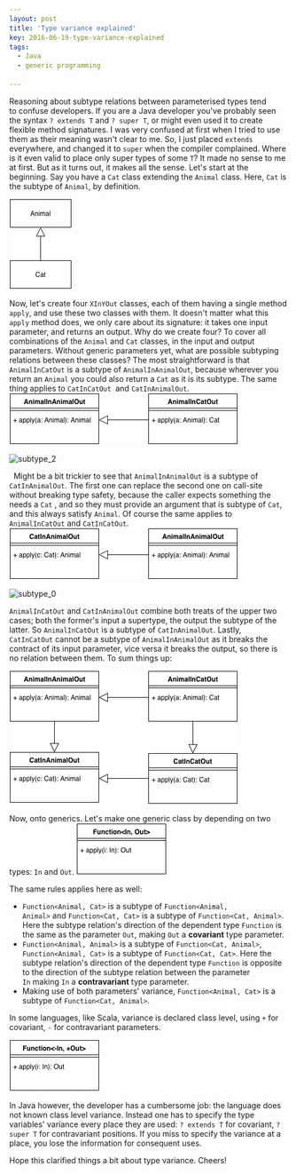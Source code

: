 ```yaml
---
layout: post
title: 'Type variance explained'
key: 2016-06-19-type-variance-explained
tags:
  - Java
  - generic programming

---
```

Reasoning about subtype relations between parameterised types tend
to confuse developers. If you are a Java developer you\'ve probably seen
the syntax `? extends T` and `? super T`, or might even used it to
create flexible method signatures. I was very confused at first when I
tried to use them as their meaning wasn\'t clear to me. So, I just
placed `extends` everywhere, and changed it to `super` when the compiler
complained. Where is it even valid to place only super types of some
`T`? It made no sense to me at first. But as it turns out, it makes all
the sense. Let\'s start at the beginning. Say you have a `Cat` class
extending the `Animal` class. Here, `Cat` is the subtype of `Animal`, by
definition.

![animal\_cat](/assets/2016-06-19-type-variance-explained/animal_cat.png)

Now, let\'s create four `XInYOut` classes, each of them having a single
method `apply`, and use these two classes with them. It doesn\'t matter
what this `apply` method does, we only care about its signature:
it takes one input parameter, and returns an output. Why do we create
four? To cover all combinations of the `Animal` and `Cat` classes, in
the input and output parameters. Without generic parameters yet, what
are possible subtyping relations between these classes? The most
straightforward is that `AnimalInCatOut` is a subtype of
`AnimalInAnimalOut`, because wherever you return an `Animal` you could
also return a `Cat` as it is its subtype. The same thing applies
to `CatInCatOut`  and `CatInAnimalOut`.
![aico](/assets/2016-06-19-type-variance-explained/aico.png)

![subtype\_2](/assets/2016-06-19-type-variance-explained/cico.png)

  Might be a bit trickier to see that `AnimalInAnimalOut` is a subtype
of `CatInAnimalOut`. The first one can replace the second one on
call-site without breaking type safety, because the caller expects
something the needs a `Cat` , and so they must provide an argument that
is subtype of `Cat`, and this always satisfy `Animal`. Of course the
same applies to `AnimalInCatOut` and `CatInCatOut`.
![suebtype\_1](/assets/2016-06-19-type-variance-explained/ciao-1.png)

![subtype\_0](/assets/2016-06-19-type-variance-explained/aico2.png)

`AnimalInCatOut` and `CatInAnimalOut` combine both treats of the upper
two cases; both the former\'s input a supertype, the output the subtype
of the latter. So `AnimalInCatOut` is a subtype of `CatInAnimalOut`.
Lastly, `CatInCatOut` cannot be a subtype of `AnimalInAnimalOut` as it
breaks the contract of its input parameter, vice versa it breaks the
output, so there is no relation between them. To sum things up:

![whole](/assets/2016-06-19-type-variance-explained/whole.png)

Now, onto generics. Let\'s make one generic class by depending on two
types: `In` and `Out`.
![generic](/assets/2016-06-19-type-variance-explained/generic.png)

The same rules applies here as well:

-   `Function<Animal, Cat>` is a subtype of
    `Function<Animal, Animal>` and `Function<Cat, Cat>` is a subtype of
    `Function<Cat, Animal>`. Here the subtype relation\'s direction of
    the dependent type `Function` is the same as the parameter `Out`,
    making `Out` a **covariant** type parameter.
-   `Function<Animal, Animal>` is a subtype of `Function<Cat, Animal>`,
    `Function<Animal, Cat>` is a subtype of `Function<Cat, Cat>`. Here
    the subtype relation\'s direction of the dependent type
    `Function` is opposite to the direction of the subtype relation
    between the parameter `In` making `In` a **contravariant** type
    parameter.
-   Making use of both parameters\' variance, `Function<Animal, Cat>` is
    a subtype of `Function<Cat, Animal>`.

In some languages, like Scala, variance is declared class level,
using `+` for covariant, `-` for contravariant parameters.

![anno2](/assets/2016-06-19-type-variance-explained/anno2.png)

In Java however, the developer has a cumbersome job: the language does
not known class level variance. Instead one has to specify the type
variables\' variance every place they are used: `? extends T` for
covariant, `? super T` for contravariant positions. If you miss to
specify the variance at a place, you lose the information for consequent
uses.

Hope this clarified things a bit about type variance. Cheers!

 
